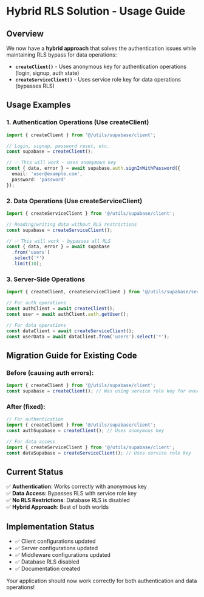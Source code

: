 # Hybrid RLS Solution - Usage Guide

## Overview
We now have a **hybrid approach** that solves the authentication issues while maintaining RLS bypass for data operations:

- **`createClient()`** - Uses anonymous key for authentication operations (login, signup, auth state)
- **`createServiceClient()`** - Uses service role key for data operations (bypasses RLS)

## Usage Examples

### 1. Authentication Operations (Use createClient)
```typescript
import { createClient } from '@/utils/supabase/client';

// Login, signup, password reset, etc.
const supabase = createClient();

// ✅ This will work - uses anonymous key
const { data, error } = await supabase.auth.signInWithPassword({
  email: 'user@example.com',
  password: 'password'
});
```

### 2. Data Operations (Use createServiceClient)
```typescript
import { createServiceClient } from '@/utils/supabase/client';

// Reading/writing data without RLS restrictions
const supabase = createServiceClient();

// ✅ This will work - bypasses all RLS
const { data, error } = await supabase
  .from('users')
  .select('*')
  .limit(10);
```

### 3. Server-Side Operations
```typescript
import { createClient, createServiceClient } from '@/utils/supabase/server';

// For auth operations
const authClient = await createClient();
const user = await authClient.auth.getUser();

// For data operations  
const dataClient = await createServiceClient();
const userData = await dataClient.from('users').select('*');
```

## Migration Guide for Existing Code

### Before (causing auth errors):
```typescript
import { createClient } from '@/utils/supabase/client';
const supabase = createClient(); // Was using service role key for everything
```

### After (fixed):
```typescript
// For authentication
import { createClient } from '@/utils/supabase/client';
const authSupabase = createClient(); // Uses anonymous key

// For data access
import { createServiceClient } from '@/utils/supabase/client';
const dataSupabase = createServiceClient(); // Uses service role key
```

## Current Status
✅ **Authentication**: Works correctly with anonymous key  
✅ **Data Access**: Bypasses RLS with service role key  
✅ **No RLS Restrictions**: Database RLS is disabled  
✅ **Hybrid Approach**: Best of both worlds  

## Implementation Status
- ✅ Client configurations updated
- ✅ Server configurations updated  
- ✅ Middleware configurations updated
- ✅ Database RLS disabled
- ✅ Documentation created

Your application should now work correctly for both authentication and data operations!
